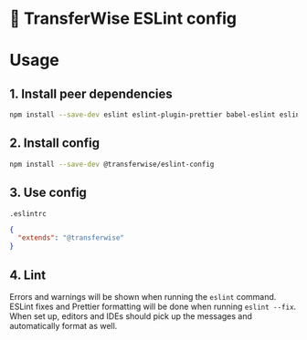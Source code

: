 # :shirt: TransferWise ESLint config

# Usage

## 1. Install peer dependencies

```bash
npm install --save-dev eslint eslint-plugin-prettier babel-eslint eslint-config-prettier eslint-config-airbnb eslint-plugin-jsx-a11y eslint-plugin-react eslint-plugin-import prettier
```

## 2. Install config

```bash
npm install --save-dev @transferwise/eslint-config
```

## 3. Use config

`.eslintrc`

```json
{
  "extends": "@transferwise"
}
```

## 4. Lint

Errors and warnings will be shown when running the `eslint` command. 
ESLint fixes and Prettier formatting will be done when running `eslint --fix`. 
When set up, editors and IDEs should pick up the messages and automatically format as well.